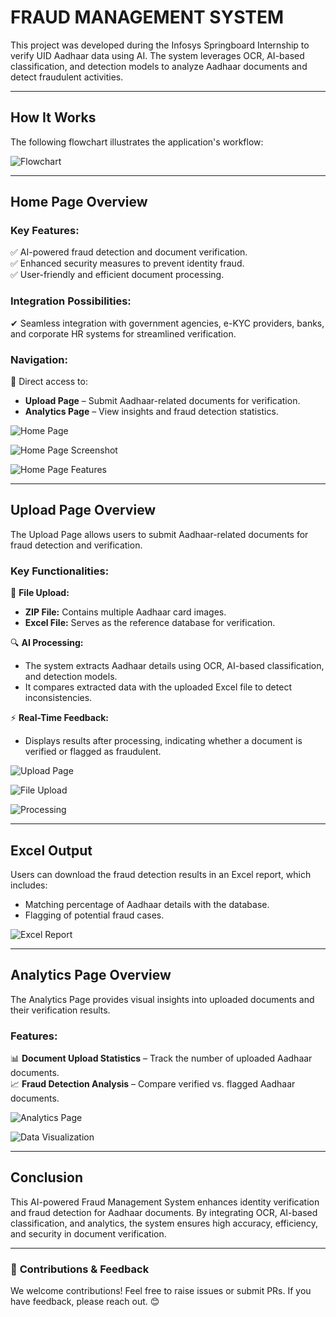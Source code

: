 # **FRAUD MANAGEMENT SYSTEM**

This project was developed during the Infosys Springboard Internship to verify UID Aadhaar data using AI. The system leverages OCR, AI-based classification, and detection models to analyze Aadhaar documents and detect fraudulent activities.

---

## **How It Works**

The following flowchart illustrates the application's workflow:

![Flowchart](https://github.com/user-attachments/assets/8394aa37-fe82-4175-80db-5dd98d9560e4)

---

## **Home Page Overview**

### **Key Features:**
✅ AI-powered fraud detection and document verification.  
✅ Enhanced security measures to prevent identity fraud.  
✅ User-friendly and efficient document processing.  

### **Integration Possibilities:**
✔ Seamless integration with government agencies, e-KYC providers, banks, and corporate HR systems for streamlined verification.  

### **Navigation:**
🔹 Direct access to:
- **Upload Page** – Submit Aadhaar-related documents for verification.  
- **Analytics Page** – View insights and fraud detection statistics.  

![Home Page](https://github.com/user-attachments/assets/6ad951ac-86d2-423e-938f-ddbef43f8e6d)

![Home Page Screenshot](https://github.com/user-attachments/assets/7daaf070-3ba7-4f9a-af89-0d27dbbe4264)

![Home Page Features](https://github.com/user-attachments/assets/d6934a50-254b-4e34-9750-9200b6826e9a)

---

## **Upload Page Overview**

The Upload Page allows users to submit Aadhaar-related documents for fraud detection and verification.

### **Key Functionalities:**

📂 **File Upload:**
- **ZIP File:** Contains multiple Aadhaar card images.  
- **Excel File:** Serves as the reference database for verification.  

🔍 **AI Processing:**
- The system extracts Aadhaar details using OCR, AI-based classification, and detection models.
- It compares extracted data with the uploaded Excel file to detect inconsistencies.

⚡ **Real-Time Feedback:**
- Displays results after processing, indicating whether a document is verified or flagged as fraudulent.

![Upload Page](https://github.com/user-attachments/assets/4ac491ad-cac2-4337-919f-6d30f58aa8fe)

![File Upload](https://github.com/user-attachments/assets/1fb9e653-6218-44be-ac58-f44106a95b1e)

![Processing](https://github.com/user-attachments/assets/c067f79b-197e-4f61-ba09-498da4ddb2e5)

---

## **Excel Output**

Users can download the fraud detection results in an Excel report, which includes:
- Matching percentage of Aadhaar details with the database.
- Flagging of potential fraud cases.

![Excel Report](https://github.com/user-attachments/assets/d0f82b0c-ce23-4615-964d-122b217bd421)

---

## **Analytics Page Overview**

The Analytics Page provides visual insights into uploaded documents and their verification results.

### **Features:**
📊 **Document Upload Statistics** – Track the number of uploaded Aadhaar documents.  
📈 **Fraud Detection Analysis** – Compare verified vs. flagged Aadhaar documents.  

![Analytics Page](https://github.com/user-attachments/assets/f26f427b-5e13-40c0-9cc8-0a498fba1784)

![Data Visualization](https://github.com/user-attachments/assets/37f42a2e-3663-4548-a02e-70a3d4520088)

---

## **Conclusion**

This AI-powered Fraud Management System enhances identity verification and fraud detection for Aadhaar documents. By integrating OCR, AI-based classification, and analytics, the system ensures high accuracy, efficiency, and security in document verification.

---

### 🚀 **Contributions & Feedback**
We welcome contributions! Feel free to raise issues or submit PRs. If you have feedback, please reach out. 😊

